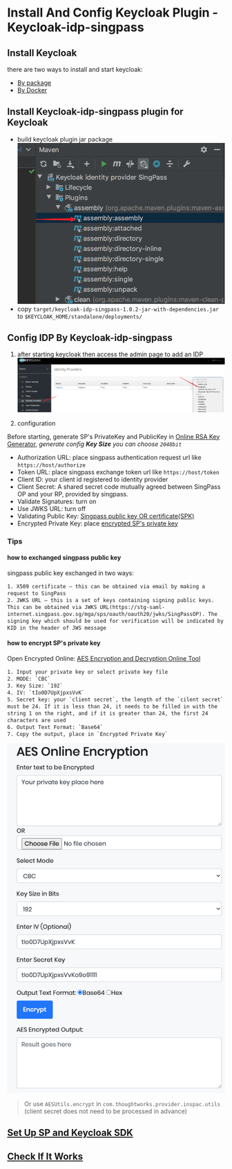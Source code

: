 # Install And Config Keycloak Plugin - Keycloak-idp-singpass

## Install Keycloak
 there are two ways to install and start keycloak:
 - [By package](https://www.keycloak.org/docs/latest/getting_started/index.html)
 - [By Docker](https://hub.docker.com/r/jboss/keycloak/)

## Install Keycloak-idp-singpass plugin for Keycloak
- build keycloak plugin jar package
    ![keycloak_plugin_build_jar](../images/keycloak_plugin_build_jar.png)
- copy `target/keycloak-idp-singpass-1.0.2-jar-with-dependencies.jar` to `$KEYCLOAK_HOME/standalone/deployments/`    

## Config IDP By Keycloak-idp-singpass
1. after starting keycloak then access the admin page to add an IDP
![add IDP](../images/keycloak_add_idp.png)

2. configuration

Before starting, generate SP's PrivateKey and PublicKey in [Online RSA Key Generator](https://travistidwell.com/jsencrypt/demo/), *generate config **Key Size** you can choose `2048bit`*

- Authorization URL: place singpass authentication request url like `https://host/authorize`
- Token URL: place singpass exchange token url like `https://host/token`
- Client ID: your client id registered to identity provider
- Client Secret: A shared secret code mutually agreed between SingPass OP and your RP, provided by singpass.
- Validate Signatures: turn on
- Use JWKS URL: turn off
- Validating Public Key: [Singpass public key OR certificate(SPK)](#how-to-exchanged-singpass-public-key)
- Encrypted Private Key: place [encrypted SP's private key](#how-to-encrypt-SP's-private-key)

### Tips

#### how to exchanged singpass public key
singpass public key exchanged in two ways:

    1. X509 certificate – this can be obtained via email by making a request to SingPass
    2. JWKS URL – this is a set of keys containing signing public keys. This can be obtained via JWKS URL(https://stg-saml-internet.singpass.gov.sg/mga/sps/oauth/oauth20/jwks/SingPassOP). The signing key which should be used for verification will be indicated by KID in the header of JWS message

#### how to encrypt SP's private key

Open Encrypted Online: [AES Encryption and Decryption Online Tool](https://www.devglan.com/online-tools/aes-encryption-decryption)

    1. Input your private key or select private key file
    2. MODE: `CBC`
    3. Key Size: `192`
    4. IV: `tIo0D7UpXjpxsVvK`
    5. Secret key: your `client secret`, the length of the `cilent secret` must be 24. If it is less than 24, it needs to be filled in with the string 1 on the right, and if it is greater than 24, the first 24 characters are used
    6. Output Text Format: `Base64`
    7. Copy the output, place in `Encrypted Private Key`

![encryption_the_example](../images/encryption_the_example.png)

> Or use `AESUtils.encrypt` in `com.thoughtworks.provider.inspac.utils` (client secret does not need to be processed in advance)

## [Set Up SP and Keycloak SDK](https://github.com/thoughtworks/inspac/keycloak-plugin#how-to-integration-keycloak)

## [Check If It Works](https://github.com/thoughtworks/inSpac/blob/keycloak/documents/How-to-start-inSpac-integration-sample-locally.md#run-inspac-integration-sample)
